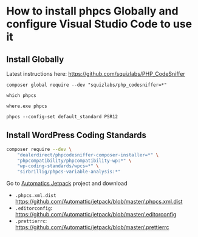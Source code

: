 # How to install phpcs Globally and configure Visual Studio Code to use it

## Install Globally

Latest instructions here: https://github.com/squizlabs/PHP_CodeSniffer

`composer global require --dev "squizlabs/php_codesniffer=*"`

`which phpcs`

`where.exe phpcs`


`phpcs --config-set default_standard PSR12`

## Install WordPress Coding Standards

```bash
composer require --dev \
    "dealerdirect/phpcodesniffer-composer-installer=*" \
    "phpcompatibility/phpcompatibility-wp:*" \
    "wp-coding-standards/wpcs=*" \
    "sirbrillig/phpcs-variable-analysis:*"
```

Go to [Automatics Jetpack](https://github.com/Automattic/jetpack/) project and download


- `.phpcs.xml.dist` https://github.com/Automattic/jetpack/blob/master/.phpcs.xml.dist
- `.editorconfig`: https://github.com/Automattic/jetpack/blob/master/.editorconfig
- `.prettierrc`: https://github.com/Automattic/jetpack/blob/master/.prettierrc
